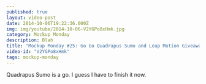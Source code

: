 ```yaml
---
published: true
layout: video-post
date: 2014-10-06T19:22:36.000Z
img: img/youtube/2014-10-06-V2YGPo8xHmk.jpg
category: Mockup Monday
description: Blah
title: "Mockup Monday #25: Go Go Quadrapus Sumo and Leap Motion Giveaway"
video-id: "V2YGPo8xHmk"
tags: mockup-monday
---
```

Quadrapus Sumo is a go.  I guess I have to finish it now.
